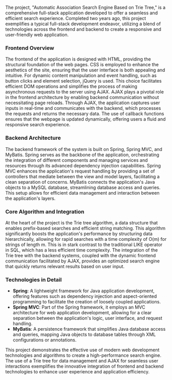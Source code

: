 The project, "Automatic Association Search Engine Based on Trie Tree," is a comprehensive full-stack application developed to offer a seamless and efficient search experience. Completed two years ago, this project exemplifies a typical full-stack development endeavor, utilizing a blend of technologies across the frontend and backend to create a responsive and user-friendly web application.

### Frontend Overview
The frontend of the application is designed with HTML, providing the structural foundation of the web pages. CSS is employed to enhance the aesthetics of the site, ensuring that the user interface is both appealing and intuitive. For dynamic content manipulation and event handling, such as button clicks and element selection, jQuery is used. This choice facilitates efficient DOM operations and simplifies the process of making asynchronous requests to the server using AJAX. AJAX plays a pivotal role in the frontend architecture by enabling backend communication without necessitating page reloads. Through AJAX, the application captures user inputs in real-time and communicates with the backend, which processes the requests and returns the necessary data. The use of callback functions ensures that the webpage is updated dynamically, offering users a fluid and responsive search experience.

### Backend Architecture
The backend framework of the system is built on Spring, Spring MVC, and MyBatis. Spring serves as the backbone of the application, orchestrating the integration of different components and managing services and resources through its advanced dependency injection capabilities. Spring MVC enhances the application's request handling by providing a set of controllers that mediate between the view and model layers, facilitating a clean separation of concerns. MyBatis connects the application's Java objects to a MySQL database, streamlining database access and queries. This setup allows for efficient data management and interaction between the application's layers.

### Core Algorithm and Integration
At the heart of the project is the Trie tree algorithm, a data structure that enables prefix-based searches and efficient string matching. This algorithm significantly boosts the application's performance by structuring data hierarchically, allowing for rapid searches with a time complexity of O(m) for strings of length m. This is in stark contrast to the traditional LIKE operator in SQL, which has a less efficient time complexity. The integration of the Trie tree with the backend systems, coupled with the dynamic frontend communication facilitated by AJAX, provides an optimized search engine that quickly returns relevant results based on user input.

### Technologies in Detail
- **Spring**: A lightweight framework for Java application development, offering features such as dependency injection and aspect-oriented programming to facilitate the creation of loosely coupled applications.
- **Spring MVC**: Part of the Spring framework, it employs an MVC architecture for web application development, allowing for a clear separation between the application's logic, user interface, and request handling.
- **MyBatis**: A persistence framework that simplifies Java database access and queries, mapping Java objects to database tables through XML configurations or annotations.

This project demonstrates the effective use of modern web development technologies and algorithms to create a high-performance search engine. The use of a Trie tree for data management and AJAX for seamless user interactions exemplifies the innovative integration of frontend and backend technologies to enhance user experience and application efficiency.